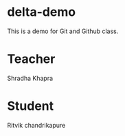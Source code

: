 # delta-demo
This is a demo for Git and Github class.

# Teacher
Shradha Khapra

# Student 
Ritvik chandrikapure
